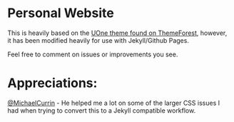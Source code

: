 # Personal Website
This is heavily based on the [UOne theme found on ThemeForest](https://themeforest.net/item/uone-personal-portfolio-and-resume-template/25005328), however, it has been modified heavily for use with Jekyll/Github Pages.

Feel free to comment on issues or improvements you see.


# Appreciations:
[@MichaelCurrin](https://github.com/MichaelCurrin) - He helped me a lot on some of the larger CSS issues I had when trying to convert this to a Jekyll compatible workflow.
